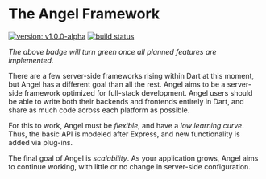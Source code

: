 # The Angel Framework

[![version: v1.0.0-alpha](https://img.shields.io/badge/pub-v1.0.0--alpha-blue.svg)](https://pub.dartlang.org/packages/angel_common)
[![build status](https://travis-ci.org/angel-dart/roadmap.svg)](https://travis-ci.org/angel-dart/roadmap)

*The above badge will turn green once all planned features are implemented.*

There are a few server-side frameworks rising within Dart at this moment, but Angel has a different goal than all the rest.
Angel aims to be a server-side framework optimized for full-stack development. Angel users should be able to write both
their backends and frontends entirely in Dart, and share as much code across each platform as possible.

For this to work, Angel must be *flexible*, and have a *low learning curve*. Thus, the basic API is modeled after Express, and
new functionality is added via plug-ins.

The final goal of Angel is *scalability*. As your application grows, Angel aims to continue working, with little or no change in
server-side configuration.

